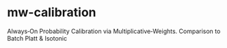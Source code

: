 # mw-calibration
Always‑On Probability Calibration via Multiplicative‑Weights. Comparison to Batch Platt &amp; Isotonic
